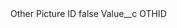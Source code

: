 <?xml version="1.0" encoding="UTF-8"?>
<CustomMetadata xmlns="http://soap.sforce.com/2006/04/metadata" xmlns:xsi="http://www.w3.org/2001/XMLSchema-instance" xmlns:xsd="http://www.w3.org/2001/XMLSchema">
    <label>Other Picture ID</label>
    <protected>false</protected>
    <values>
        <field>Value__c</field>
        <value xsi:type="xsd:string">OTHID</value>
    </values>
</CustomMetadata>
